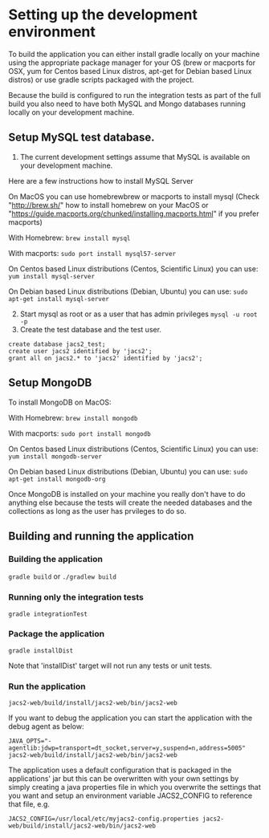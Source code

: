 # Setting up the development environment

To build the application you can either install gradle locally on your machine using the appropriate package manager for your OS
(brew or macports for OSX, yum for Centos based Linux distros, apt-get for Debian based Linux distros) or use gradle scripts packaged
with the project.

Because the build is configured to run the integration tests as part of the full build you also need to have both MySQL and Mongo
databases running locally on your development machine.

## Setup MySQL test database.
1. The current development settings assume that MySQL is available on your development machine.

Here are a few instructions how to install MySQL Server 

On MacOS you can use homebrewbrew or macports to install mysql (Check "http://brew.sh/" how to install homebrew on your MacOS or
"https://guide.macports.org/chunked/installing.macports.html" if you prefer macports)

With Homebrew:
`brew install mysql`

With macports:
`sudo port install mysql57-server`

On Centos based Linux distributions (Centos, Scientific Linux) you can use:
`yum install mysql-server`

On Debian based Linux distributions (Debian, Ubuntu) you can use:
`sudo apt-get install mysql-server`

2. Start mysql as root or as a user that has admin privileges
`mysql -u root -p`
3. Create the test database and the test user.
```
create database jacs2_test;
create user jacs2 identified by 'jacs2';
grant all on jacs2.* to 'jacs2' identified by 'jacs2';
```

## Setup MongoDB

To install MongoDB on MacOS:

With Homebrew:
`brew install mongodb`

With macports:
`sudo port install mongodb`

On Centos based Linux distributions (Centos, Scientific Linux) you can use:
`yum install mongodb-server`

On Debian based Linux distributions (Debian, Ubuntu) you can use:
`sudo apt-get install mongodb-org`

Once MongoDB is installed on your machine you really don't have to do anything else because the tests will create the needed databases and the collections as long as the user
has prvileges to do so.

## Building and running the application

### Building the application

`gradle build`
or
`./gradlew build`

### Running only the integration tests

`gradle integrationTest`

### Package the application

`gradle installDist`

Note that 'installDist' target will not run any tests or unit tests.

### Run the application

`jacs2-web/build/install/jacs2-web/bin/jacs2-web`

If you want to debug the application you can start the application with the debug agent as below:

`JAVA_OPTS="-agentlib:jdwp=transport=dt_socket,server=y,suspend=n,address=5005" jacs2-web/build/install/jacs2-web/bin/jacs2-web`

The application uses a default configuration that is packaged in the applications' jar but this can be overwritten with your own settings
by simply creating a java properties file in which you overwrite the settings that you want and setup an environment variable JACS2_CONFIG to
reference that file, e.g.

`JACS2_CONFIG=/usr/local/etc/myjacs2-config.properties jacs2-web/build/install/jacs2-web/bin/jacs2-web`
